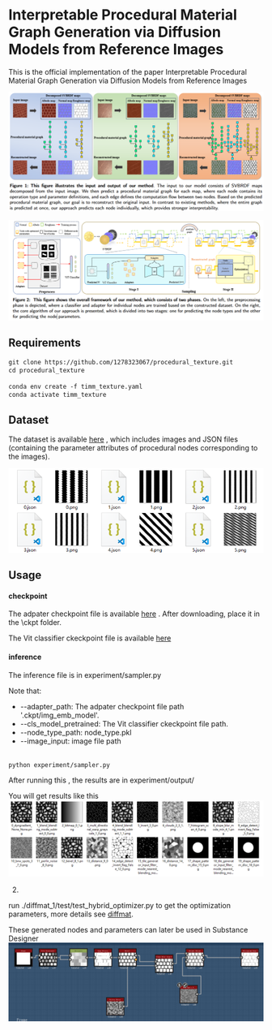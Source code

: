 # Interpretable Procedural Material Graph Generation via Diffusion Models from Reference Images

This is the official implementation of the paper Interpretable Procedural Material Graph Generation via Diffusion Models from Reference Images

![](./assets/image-20250312214417233.png)

![](./assets/image-20250311214326061.png)

## Requirements

```
git clone https://github.com/1278323067/procedural_texture.git
cd procedural_texture

conda env create -f timm_texture.yaml
conda activate timm_texture
```

## Dataset

The dataset is available [here](https://pan.baidu.com/s/1G-M5hrVBHZ8QIaoTQV5QEA?pwd=87ix) , which includes images and JSON files (containing the parameter attributes of procedural nodes corresponding to the images).

![](./assets/image-20250311214057913.png)

## Usage

#### checkpoint

The adpater checkpoint file is available [here](https://pan.baidu.com/s/13H1zbZXU7DpmkDDpKND0pg?pwd=aq6h) . After downloading, place it in the \ckpt folder.

The Vit classifier ckeckpoint file is available [here](https://pan.baidu.com/s/12C3FNgdil5kfjsFaGxoXtg?pwd=swth)

#### inference

The inference file is in  experiment/sampler.py

Note that:

- --adapter_path:  The adpater checkpoint file path '.ckpt/img_emb_model'.
- --cls_model_pretrained: The Vit classifier ckeckpoint file path.
- --node_type_path: node_type.pkl
- --image_input: image file path

```
 
python experiment/sampler.py
```

After running this , the results are in experiment/output/

You will get results like this ![](./assets/image-20250312220245366.png)

2.

run ./diffmat_1/test/test_hybrid_optimizer.py to get  the optimization parameters, more details see [diffmat](https://github.com/mit-gfx/diffmat/tree/master).

These generated nodes and parameters can later be used in Substance Designer ![](./assets/image-20250313204617915.png)
